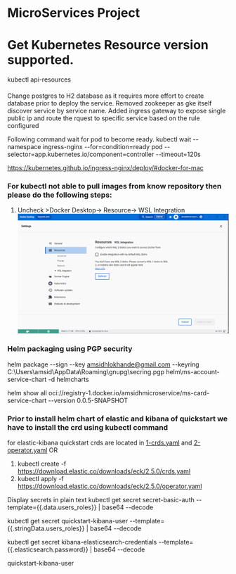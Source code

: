# MicroServices Project

# Get Kubernetes Resource version supported.
  kubectl api-resources





####
Change postgres to H2 database as it requires more effort to create database prior to deploy the service.
Removed zookeeper as gke itself discover service by service name.
Added ingress gateway to expose single public ip and route the rquest to specific service based on the rule configured



Following command wait for pod to become ready.
kubectl wait --namespace ingress-nginx --for=condition=ready pod --selector=app.kubernetes.io/component=controller --timeout=120s

https://kubernetes.github.io/ingress-nginx/deploy/#docker-for-mac



### For kubectl not able to pull images from know repository then please do the following steps:

1. Uncheck >Docker Desktop-> Resource-> WSL Integration
   ![docker.png](docker.png)


### Helm packaging using PGP security
helm package --sign --key amsidhlokhande@gmail.com --keyring C:\Users\amsid\AppData\Roaming\gnupg\secring.pgp helm\ms-account-service-chart -d helmcharts

helm show all oci://registry-1.docker.io/amsidhmicroservice/ms-card-service-chart --version 0.0.5-SNAPSHOT


### Prior to install helm chart of elastic and kibana of quickstart we have to install the crd using kubectl command
for elastic-kibana quickstart crds are located in [1-crds.yaml](deployment%2Fdevtool%2Fefk%2Felasticsearch-kibana%2F1-crds.yaml) 
and [2-operator.yaml](deployment%2Fdevtool%2Fefk%2Felasticsearch-kibana%2F2-operator.yaml)
OR
1) kubectl create -f https://download.elastic.co/downloads/eck/2.5.0/crds.yaml
2) kubectl apply -f https://download.elastic.co/downloads/eck/2.5.0/operator.yaml


Display secrets in plain text
kubectl get secret secret-basic-auth --template={{.data.users_roles}} | base64 --decode

kubectl get secret quickstart-kibana-user --template={{.stringData.users_roles}} | base64 --decode



kubectl get secret kibana-elasticsearch-credentials --template={{.elasticsearch.password}} | base64 --decode


quickstart-kibana-user
